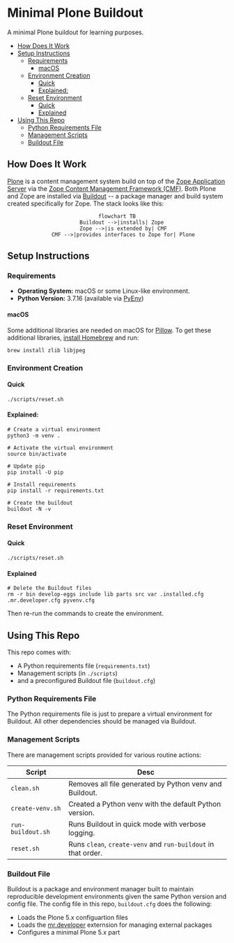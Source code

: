 # Minimal Plone Buildout
A minimal Plone buildout for learning purposes.

- [How Does It Work](#how-does-it-work)
- [Setup Instructions](#setup-instructions)
  - [Requirements](#requirements)
    - [macOS](#macos)
  - [Environment Creation](#environment-creation)
    - [Quick](#quick)
    - [Explained:](#explained)
  - [Reset Environment](#reset-environment)
    - [Quick](#quick-1)
    - [Explained](#explained-1)
- [Using This Repo](#using-this-repo)
  - [Python Requirements File](#python-requirements-file)
  - [Management Scripts](#management-scripts)
  - [Buildout File](#buildout-file)


## How Does It Work
[Plone](https://plone.org/) is a content management system build on top of the [Zope Application Server](https://www.zope.dev/) via the [Zope Content Management Framework (CMF)](https://old.zope.dev/Products/CMF/index.html/). Both Plone and Zope are installed via [Buildout](http://www.buildout.org/en/latest/) -- a package manager and build system created specifically for Zope. The stack looks like this:

<center>

```mermaid
flowchart TB
    Buildout -->|installs| Zope 
    Zope -->|is extended by| CMF
    CMF -->|provides interfaces to Zope for| Plone
```

</center>


## Setup Instructions

### Requirements
- **Operating System:** macOS or some Linux-like environment.
- **Python Version:** 3.7.16 (available via [PyEnv](https://github.com/pyenv/pyenv))

#### macOS
Some additional libraries are needed on macOS for [Pillow](https://pillow.readthedocs.io/en/stable/). To get these additional libraries, [install Homebrew](https://brew.sh/) and run:

```
brew install zlib libjpeg
```

### Environment Creation

#### Quick
```
./scripts/reset.sh
```

#### Explained:
```
# Create a virtual environment
python3 -m venv .

# Activate the virtual environment
source bin/activate

# Update pip
pip install -U pip

# Install requirements
pip install -r requirements.txt

# Create the buildout
buildout -N -v
```

### Reset Environment

#### Quick
```
./scripts/reset.sh
```

#### Explained
```
# Delete the Buildout files
rm -r bin develop-eggs include lib parts src var .installed.cfg .mr.developer.cfg pyvenv.cfg
```

Then re-run the commands to create the environment.

## Using This Repo
This repo comes with:
- A Python requirements file (`requirements.txt`)
- Management scripts (in `./scripts`)
- and a preconfigured Buildout file (`buildout.cfg`)

### Python Requirements File
The Python requirements file is just to prepare a virtual environment for Buildout. All other dependencies should be managed via Buildout.

### Management Scripts
There are management scripts provided for various routine actions:

| Script | Desc |
| - | - |
| `clean.sh` | Removes all file generated by Python venv and Buildout. |
| `create-venv.sh` | Created a Python venv with the default Python version. |
| `run-buildout.sh` | Runs Buildout in quick mode with verbose logging. |
| `reset.sh` | Runs `clean`, `create-venv` and `run-buildout` in that order. |

### Buildout File
Buildout is a package and environment manager built to maintain reproducible development environments given the same Python version and config file. The config file in this repo, `buildout.cfg` does the following:

- Loads the Plone 5.x configuartion files
- Loads the [mr.developer](https://github.com/fschulze/mr.developer) externsion for managing external packages
- Configures a minimal Plone 5.x part